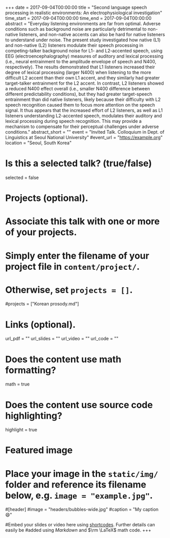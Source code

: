 +++
date = 2017-09-04T00:00:00 
title = "Second language speech processing in realistic environments: An electrophysiological investigation"
time_start = 2017-09-04T00:00:00
time_end = 2017-09-04T00:00:00
abstract = "Everyday listening environments are far from optimal. Adverse conditions such as background noise are particularly detrimental to non-native listeners, and non-native accents can also be hard for native listeners to understand under noise. The present study investigated how native (L1) and non-native (L2) listeners modulate their speech processing in competing-talker background noise for L1- and L2-accented speech, using EEG (electroencephalography) measures of auditory and lexical processing (i.e., neural entrainment to the amplitude envelope of speech and N400, respectively). The results demonstrated that L1 listeners increased their degree of lexical processing (larger N400) when listening to the more difficult L2 accent than their own L1 accent, and they similarly had greater target-talker entrainment for the L2 accent. In contrast, L2 listeners showed a reduced N400 effect overall (i.e., smaller N400 difference between different predictability conditions), but they had greater target-speech entrainment than did native listeners, likely because their difficulty with L2 speech recognition caused them to focus more attention on the speech signal. It thus appears that the increased effort of L2 listeners, as well as L1 listeners understanding L2-accented speech, modulates their auditory and lexical processing during speech recognition. This may provide a mechanism to compensate for their perceptual challenges under adverse conditions."
abstract_short = ""
event = "Invited Talk. Colloquium in Dept. of Linguistics at Seoul National University"
#event_url = "https://example.org"
location = "Seoul, South Korea"

# Is this a selected talk? (true/false)
selected = false

# Projects (optional).
#   Associate this talk with one or more of your projects.
#   Simply enter the filename of your project file in `content/project/`.
#   Otherwise, set `projects = []`.
#projects = ["Korean prosody.md"]

# Links (optional).
url_pdf = ""
url_slides = ""
url_video = ""
url_code = ""

# Does the content use math formatting?
math = true

# Does the content use source code highlighting?
highlight = true

# Featured image
# Place your image in the `static/img/` folder and reference its filename below, e.g. `image = "example.jpg"`.
#[header]
#image = "headers/bubbles-wide.jpg"
#caption = "My caption :smile:"

#Embed your slides or video here using [shortcodes](https://sourcethemes.com/academic/post/writing-markdown-latex/). Further details can easily be #added using *Markdown* and $\rm \LaTeX$ math code.
+++

